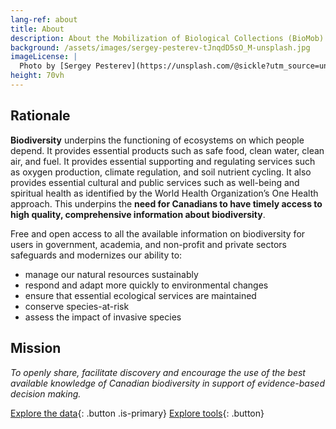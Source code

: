 ```yaml
---
lang-ref: about
title: About
description: About the Mobilization of Biological Collections (BioMob)
background: /assets/images/sergey-pesterev-tJnqdD5sO_M-unsplash.jpg
imageLicense: |
  Photo by [Sergey Pesterev](https://unsplash.com/@sickle?utm_source=unsplash&utm_medium=referral&utm_content=creditCopyText) on [Unsplash](https://unsplash.com/?utm_source=unsplash&utm_medium=referral&utm_content=creditCopyText)
height: 70vh
---
```


## Rationale

**Biodiversity** underpins the functioning of ecosystems on which people depend. It provides essential products such as safe food, clean water, clean air, and fuel. It provides essential supporting and regulating services such as oxygen production, climate regulation, and soil nutrient cycling. It also provides essential cultural and public services such as well-being and spiritual health as identified by the World Health Organization’s One Health approach. This underpins the **need for Canadians to have timely access to high quality, comprehensive information about biodiversity**.

Free and open access to all the available information on biodiversity for users in government, academia, and non-profit and private sectors  safeguards and modernizes our ability to:
* manage our natural resources sustainably
* respond and adapt more quickly to environmental changes
* ensure that essential ecological services are maintained
* conserve species-at-risk
* assess the impact of invasive species


## Mission

*To openly share, facilitate discovery and encourage the use of the best available knowledge of Canadian biodiversity in support of evidence-based decision making.*

[Explore the data](/en/data){: .button .is-primary} [Explore tools](/en/tools){: .button}
